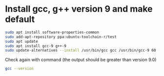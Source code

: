 # Install gcc, g++ version 9 and make default

```bash
sudo apt install software-properties-common
sudo add-apt-repository ppa:ubuntu-toolchain-r/test
sudo apt update
sudo apt install gcc-9 g++-9
sudo update-alternatives --install /usr/bin/gcc gcc /usr/bin/gcc-9 60 --slave /usr/bin/g++ g++ /usr/bin/g++-9
```

Check again with command (the output should be greater than version 9.0)
```bash
gcc --version
```